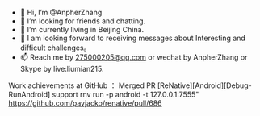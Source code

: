 - 👋 Hi, I’m @AnpherZhang
- 👀 I’m looking for friends and chatting.
- 🌱 I’m currently living in Beijing China.
- 💞️ I am looking forward to receiving messages about Interesting and difficult challenges。
- 📫 Reach me by 275000205@qq.com or wechat by AnpherZhang or Skype by live:liumian215.

Work achievements at GitHub ：
Merged PR
[ReNative][Android][Debug-RunAndroid] support rnv run -p android -t 127.0.0.1:7555"
https://github.com/pavjacko/renative/pull/686




<!---
AnpherZhang/AnpherZhang is a ✨ special ✨ repository because its `README.md` (this file) appears on your GitHub profile.
You can click the Preview link to take a look at your changes.
--->
